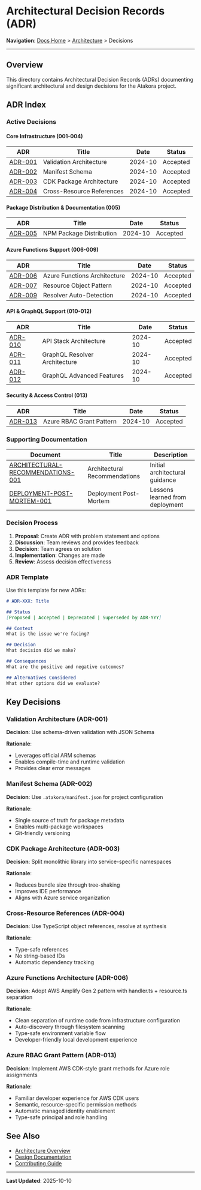 # Architectural Decision Records (ADR)

**Navigation**: [Docs Home](../../README.md) > [Architecture](../README.md) > Decisions

---

## Overview

This directory contains Architectural Decision Records (ADRs) documenting significant architectural and design decisions for the Atakora project.

## ADR Index

### Active Decisions

#### Core Infrastructure (001-004)

| ADR | Title | Date | Status |
|-----|-------|------|--------|
| [ADR-001](./adr-001-validation-architecture.md) | Validation Architecture | 2024-10 | Accepted |
| [ADR-002](./adr-002-manifest-schema.md) | Manifest Schema | 2024-10 | Accepted |
| [ADR-003](./adr-003-cdk-package-architecture.md) | CDK Package Architecture | 2024-10 | Accepted |
| [ADR-004](./adr-004-cross-resource-references.md) | Cross-Resource References | 2024-10 | Accepted |

#### Package Distribution & Documentation (005)

| ADR | Title | Date | Status |
|-----|-------|------|--------|
| [ADR-005](../../design/architecture/adr-005-npm-package-distribution.md) | NPM Package Distribution | 2024-10 | Accepted |

#### Azure Functions Support (006-009)

| ADR | Title | Date | Status |
|-----|-------|------|--------|
| [ADR-006](../../design/architecture/adr-006-azure-functions-architecture.md) | Azure Functions Architecture | 2024-10 | Accepted |
| [ADR-007](../../design/architecture/adr-007-resource-object-pattern.md) | Resource Object Pattern | 2024-10 | Accepted |
| [ADR-009](../../design/architecture/adr-009-resolver-auto-detection.md) | Resolver Auto-Detection | 2024-10 | Accepted |

#### API & GraphQL Support (010-012)

| ADR | Title | Date | Status |
|-----|-------|------|--------|
| [ADR-010](../../design/architecture/adr-010-api-stack-architecture.md) | API Stack Architecture | 2024-10 | Accepted |
| [ADR-011](../../design/architecture/adr-011-graphql-resolver-architecture.md) | GraphQL Resolver Architecture | 2024-10 | Accepted |
| [ADR-012](../../design/architecture/adr-012-graphql-advanced-features.md) | GraphQL Advanced Features | 2024-10 | Accepted |

#### Security & Access Control (013)

| ADR | Title | Date | Status |
|-----|-------|------|--------|
| [ADR-013](../../design/architecture/adr-013-azure-rbac-grant-pattern.md) | Azure RBAC Grant Pattern | 2024-10 | Accepted |

### Supporting Documentation

| Document | Title | Description |
|----------|-------|-------------|
| [ARCHITECTURAL-RECOMMENDATIONS-001](./ARCHITECTURAL-RECOMMENDATIONS-001.md) | Architectural Recommendations | Initial architectural guidance |
| [DEPLOYMENT-POST-MORTEM-001](./DEPLOYMENT-POST-MORTEM-001.md) | Deployment Post-Mortem | Lessons learned from deployment |

### Decision Process

1. **Proposal**: Create ADR with problem statement and options
2. **Discussion**: Team reviews and provides feedback
3. **Decision**: Team agrees on solution
4. **Implementation**: Changes are made
5. **Review**: Assess decision effectiveness

### ADR Template

Use this template for new ADRs:

```markdown
# ADR-XXX: Title

## Status
[Proposed | Accepted | Deprecated | Superseded by ADR-YYY]

## Context
What is the issue we're facing?

## Decision
What decision did we make?

## Consequences
What are the positive and negative outcomes?

## Alternatives Considered
What other options did we evaluate?
```

## Key Decisions

### Validation Architecture (ADR-001)

**Decision**: Use schema-driven validation with JSON Schema

**Rationale**:
- Leverages official ARM schemas
- Enables compile-time and runtime validation
- Provides clear error messages

### Manifest Schema (ADR-002)

**Decision**: Use `.atakora/manifest.json` for project configuration

**Rationale**:
- Single source of truth for package metadata
- Enables multi-package workspaces
- Git-friendly versioning

### CDK Package Architecture (ADR-003)

**Decision**: Split monolithic library into service-specific namespaces

**Rationale**:
- Reduces bundle size through tree-shaking
- Improves IDE performance
- Aligns with Azure service organization

### Cross-Resource References (ADR-004)

**Decision**: Use TypeScript object references, resolve at synthesis

**Rationale**:
- Type-safe references
- No string-based IDs
- Automatic dependency tracking

### Azure Functions Architecture (ADR-006)

**Decision**: Adopt AWS Amplify Gen 2 pattern with handler.ts + resource.ts separation

**Rationale**:
- Clean separation of runtime code from infrastructure configuration
- Auto-discovery through filesystem scanning
- Type-safe environment variable flow
- Developer-friendly local development experience

### Azure RBAC Grant Pattern (ADR-013)

**Decision**: Implement AWS CDK-style grant methods for Azure role assignments

**Rationale**:
- Familiar developer experience for AWS CDK users
- Semantic, resource-specific permission methods
- Automatic managed identity enablement
- Type-safe principal and role handling

## See Also

- [Architecture Overview](../README.md)
- [Design Documentation](../../design/architecture/)
- [Contributing Guide](../../contributing/README.md)

---

**Last Updated**: 2025-10-10
